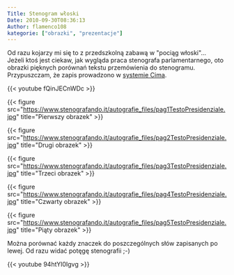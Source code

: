 ```yaml
---
Title: Stenogram włoski
Date: 2010-09-30T08:36:13
Author: flamenco108
kategorie: ["obrazki", "prezentacje"]
---
```


Od razu kojarzy mi się to z przedszkolną zabawą w "pociąg włoski"...  
Jeżeli ktoś jest ciekaw, jak wygląda praca stenografa parlamentarnego,
oto obrazki pięknych porównań tekstu przemówienia do stenogramu.
Przypuszczam, że zapis prowadzono w
[systemie Cima](https://it.wikipedia.org/wiki/Giovanni_Vincenzo_Cima).

{{< youtube fQinJECnWDc >}}

<!--
- [Pierwszy lynk](https://www.stenografando.it/autografie_files/pag1TestoPresidenziale.jpg)  
- [Drugi lynk](https://www.stenografando.it/autografie_files/pag2TestoPresidenziale.jpg)  
- [Trzeci lynk](https://www.stenografando.it/autografie_files/pag3TestoPresidenziale.jpg)  
- [Czwarty lynk](https://www.stenografando.it/autografie_files/pag4TestoPresidenziale.jpg)  
- [Piąty lynk](https://www.stenografando.it/autografie_files/pag5TestoPresidenziale.jpg)
-->

{{< figure src="https://www.stenografando.it/autografie_files/pag1TestoPresidenziale.jpg" title="Pierwszy obrazek" >}}

{{< figure src="https://www.stenografando.it/autografie_files/pag2TestoPresidenziale.jpg" title="Drugi obrazek" >}}

{{< figure src="https://www.stenografando.it/autografie_files/pag3TestoPresidenziale.jpg" title="Trzeci obrazek" >}}

{{< figure src="https://www.stenografando.it/autografie_files/pag4TestoPresidenziale.jpg" title="Czwarty obrazek" >}}

{{< figure src="https://www.stenografando.it/autografie_files/pag5TestoPresidenziale.jpg" title="Piąty obrazek" >}}

Można porównać każdy znaczek do poszczególnych słów zapisanych po lewej.
Od razu widać potęgę stenografii ;-)

{{< youtube 94htYl0Igvg >}}